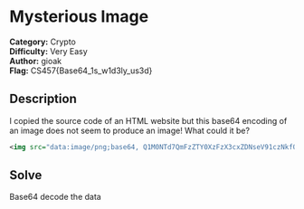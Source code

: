 # Mysterious Image

**Category:** Crypto\
**Difficulty:** Very Easy\
**Author:** gioak\
**Flag:** CS457{Base64_1s_w1d3ly_us3d}

## Description

I copied the source code of an HTML website but this base64 encoding of an image does not seem to produce an image! What could it be?

```xml
<img src="data:image/png;base64, Q1M0NTd7QmFzZTY0XzFzX3cxZDNseV91czNkfQ==" alt="Red dot" />
```

## Solve

Base64 decode the data